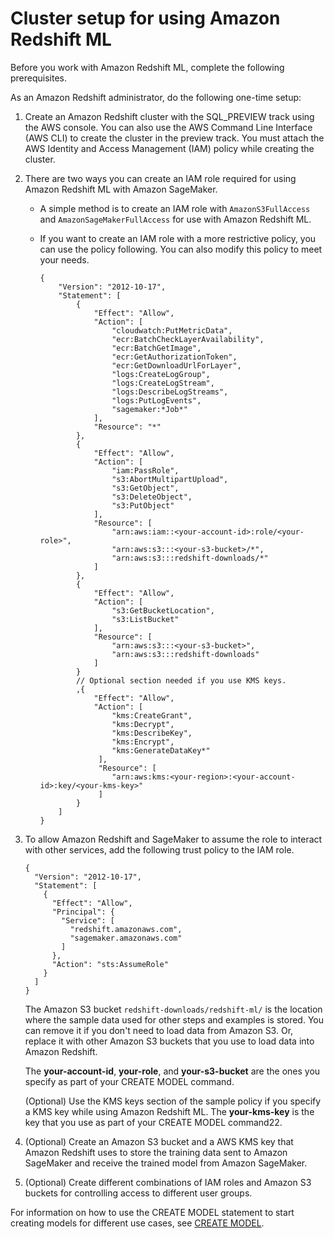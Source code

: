 # Cluster setup for using Amazon Redshift ML<a name="cluster-setup"></a>

Before you work with Amazon Redshift ML, complete the following prerequisites\.

As an Amazon Redshift administrator, do the following one\-time setup:

1. Create an Amazon Redshift cluster with the SQL\_PREVIEW track using the AWS console\. You can also use the AWS Command Line Interface \(AWS CLI\) to create the cluster in the preview track\. You must attach the AWS Identity and Access Management \(IAM\) policy while creating the cluster\.

1. There are two ways you can create an IAM role required for using Amazon Redshift ML with Amazon SageMaker\.
   + A simple method is to create an IAM role with `AmazonS3FullAccess` and `AmazonSageMakerFullAccess` for use with Amazon Redshift ML\.
   + If you want to create an IAM role with a more restrictive policy, you can use the policy following\. You can also modify this policy to meet your needs\.

     ```
     {
         "Version": "2012-10-17",
         "Statement": [
             {
                 "Effect": "Allow",
                 "Action": [
                     "cloudwatch:PutMetricData",
                     "ecr:BatchCheckLayerAvailability",
                     "ecr:BatchGetImage",
                     "ecr:GetAuthorizationToken",
                     "ecr:GetDownloadUrlForLayer",
                     "logs:CreateLogGroup",
                     "logs:CreateLogStream",
                     "logs:DescribeLogStreams",
                     "logs:PutLogEvents",
                     "sagemaker:*Job*"
                 ],
                 "Resource": "*"
             },
             {
                 "Effect": "Allow",
                 "Action": [
                     "iam:PassRole",
                     "s3:AbortMultipartUpload",
                     "s3:GetObject",
                     "s3:DeleteObject",
                     "s3:PutObject"
                 ],
                 "Resource": [
                     "arn:aws:iam::<your-account-id>:role/<your-role>",
                     "arn:aws:s3:::<your-s3-bucket>/*",
                     "arn:aws:s3:::redshift-downloads/*"
                 ]
             },
             {
                 "Effect": "Allow",
                 "Action": [
                     "s3:GetBucketLocation",
                     "s3:ListBucket"
                 ],
                 "Resource": [
                     "arn:aws:s3:::<your-s3-bucket>",
                     "arn:aws:s3:::redshift-downloads"
                 ]
             }
             // Optional section needed if you use KMS keys.
             ,{
                 "Effect": "Allow",
                 "Action": [
                     "kms:CreateGrant",
                     "kms:Decrypt",
                     "kms:DescribeKey",
                     "kms:Encrypt",
                     "kms:GenerateDataKey*"
                  ],
                  "Resource": [
                     "arn:aws:kms:<your-region>:<your-account-id>:key/<your-kms-key>"
                  ]
             }
         ]
     }
     ```

1. To allow Amazon Redshift and SageMaker to assume the role to interact with other services, add the following trust policy to the IAM role\.

   ```
   {
     "Version": "2012-10-17",
     "Statement": [
       {
         "Effect": "Allow",
         "Principal": {
           "Service": [
             "redshift.amazonaws.com",
             "sagemaker.amazonaws.com"
           ]
         },
         "Action": "sts:AssumeRole"
       }
     ]
   }
   ```

   The Amazon S3 bucket `redshift-downloads/redshift-ml/` is the location where the sample data used for other steps and examples is stored\. You can remove it if you don't need to load data from Amazon S3\. Or, replace it with other Amazon S3 buckets that you use to load data into Amazon Redshift\. 

   The **your\-account\-id**, **your\-role**, and **your\-s3\-bucket** are the ones you specify as part of your CREATE MODEL command\.

   \(Optional\) Use the KMS keys section of the sample policy if you specify a KMS key while using Amazon Redshift ML\. The **your\-kms\-key** is the key that you use as part of your CREATE MODEL command22\.

1. \(Optional\) Create an Amazon S3 bucket and a AWS KMS key that Amazon Redshift uses to store the training data sent to Amazon SageMaker and receive the trained model from Amazon SageMaker\.

1. \(Optional\) Create different combinations of IAM roles and Amazon S3 buckets for controlling access to different user groups\.

For information on how to use the CREATE MODEL statement to start creating models for different use cases, see [CREATE MODEL](r_CREATE_MODEL.md)\.